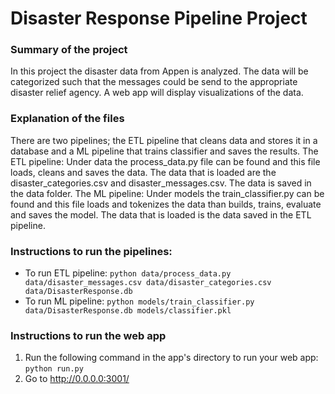 # Disaster Response Pipeline Project

### Summary of the project
In this project the disaster data from Appen is analyzed.
The data will be categorized such that the messages could be send to the appropriate disaster relief agency.
A web app will display visualizations of the data.


### Explanation of the files
There are two pipelines; the ETL pipeline that cleans data and stores it in a database and a ML pipeline that trains classifier and saves the results.
The ETL pipeline: Under data the process_data.py file can be found and this file loads, cleans and saves the data.
The data that is loaded are the disaster_categories.csv and disaster_messages.csv.
The data is saved in the data folder.
The ML pipeline: Under models the train_classifier.py can be found and this file loads and tokenizes the data than builds, trains, evaluate and saves the model.
The data that is loaded is the data saved in the ETL pipeline.


### Instructions to run the pipelines:
- To run ETL pipeline:
    `python data/process_data.py data/disaster_messages.csv data/disaster_categories.csv data/DisasterResponse.db`
- To run ML pipeline:
    `python models/train_classifier.py data/DisasterResponse.db models/classifier.pkl`

### Instructions to run the web app
1. Run the following command in the app's directory to run your web app:
    `python run.py`
2. Go to http://0.0.0.0:3001/
